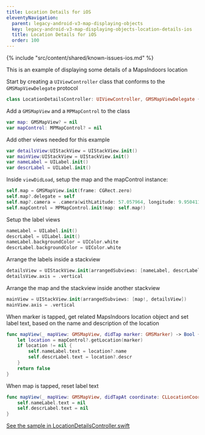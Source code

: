 ```yaml
---
title: Location Details for iOS
eleventyNavigation:
  parent: legacy-android-v3-map-displaying-objects
  key: legacy-android-v3-map-displaying-objects-location-details-ios
  title: Location Details for iOS
  order: 100
---
```


<!-- Known Issues -->
{% include "src/content/shared/known-issues-ios.md" %}

This is an example of displaying some details of a MapsIndoors location

Start by creating a `UIViewController` class that conforms to the `GMSMapViewDelegate` protocol

```swift
class LocationDetailsController: UIViewController, GMSMapViewDelegate {
```

Add a `GMSMapView` and a `MPMapControl` to the class

```swift
var map: GMSMapView? = nil
var mapControl: MPMapControl? = nil
```

Add other views needed for this example

```swift
var detailsView:UIStackView = UIStackView.init()
var mainView:UIStackView = UIStackView.init()
var nameLabel = UILabel.init()
var descrLabel = UILabel.init()
```

Inside `viewDidLoad`, setup the map and the mapControl instance:

```swift
self.map = GMSMapView.init(frame: CGRect.zero)
self.map?.delegate = self
self.map?.camera = .camera(withLatitude: 57.057964, longitude: 9.9504112, zoom: 20)
self.mapControl = MPMapControl.init(map: self.map!)
```

Setup the label views

```swift
nameLabel = UILabel.init()
descrLabel = UILabel.init()
nameLabel.backgroundColor = UIColor.white
descrLabel.backgroundColor = UIColor.white
```

Arrange the labels inside a stackview

```swift
detailsView = UIStackView.init(arrangedSubviews: [nameLabel, descrLabel])
detailsView.axis = .vertical
```

Arrange the map and the stackview inside another stackview

```swift
mainView = UIStackView.init(arrangedSubviews: [map!, detailsView])
mainView.axis = .vertical
```

When marker is tapped, get related MapsIndoors location object and set label text, based on the name and description of the location

```swift
func mapView(_ mapView: GMSMapView, didTap marker: GMSMarker) -> Bool {
    let location = mapControl?.getLocation(marker)
    if location != nil {
        self.nameLabel.text = location?.name
        self.descrLabel.text = location?.descr
    }
    return false
}
```

When map is tapped, reset label text

```swift
func mapView(_ mapView: GMSMapView, didTapAt coordinate: CLLocationCoordinate2D) {
    self.nameLabel.text = nil
    self.descrLabel.text = nil
}
```

[See the sample in LocationDetailsController.swift](https://github.com/MapsIndoors/MapsIndoorsIOS/blob/master/Example/DemoSamples/Location%20Details/LocationDetailsController.swift)
